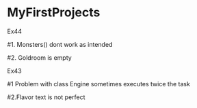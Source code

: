 # MyFirstProjects

Ex44

#1. Monsters() dont work as intended

#2. Goldroom is empty


Ex43 

#1 Problem with class Engine sometimes executes twice the task

#2.Flavor text is not perfect
